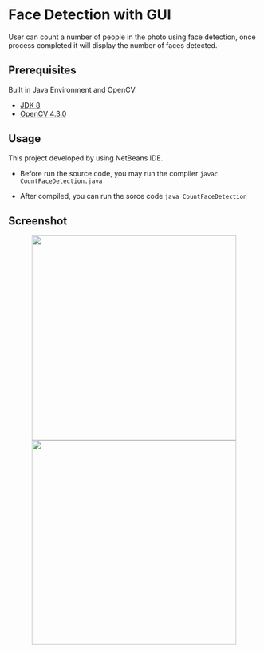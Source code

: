 # Face Detection with GUI
User can count a number of people in the photo using face detection, 
once process completed it will display the number of faces detected.

## Prerequisites
Built in Java Environment and OpenCV
* [JDK 8](https://www.oracle.com/java/technologies/javase/javase-jdk8-downloads.html)
* [OpenCV 4.3.0](https://opencv.org/opencv-4-3-0/)

## Usage
This project developed by using NetBeans IDE.
* Before run the source code, you may run the compiler 
``` javac CountFaceDetection.java ```

* After compiled, you can run the sorce code
``` java CountFaceDetection ```

## Screenshot

<p align="center">
  <img src="screenshot/home.PNG" width="410px">
  <img src="screenshot/detected.PNG" width="410px">
</p>

